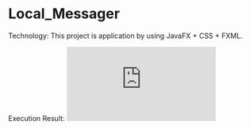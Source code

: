 # Local_Messager

Technology: This project is application by using JavaFX + CSS + FXML.

Execution Result: ![image](https://github.com/ButBueatiful/ReadMeImage/raw/master/README.pdf)

    
